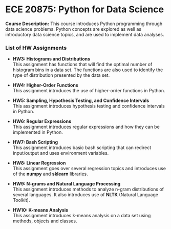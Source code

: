 # **ECE 20875: Python for Data Science**

**Course Description:**
This course introduces Python programming through data science problems. Python concepts are explored as well as introductory data science topics, and are used to implement data analyses.

### **List of HW Assignments**

- **HW3: Histograms and Distributions**<br/>
This assignment has functions that will find the optimal number of histogram bins in a data set. The functions are also used to identify the type of distribution presented by the data set.

- **HW4: Higher-Order Functions**<br/>
This assignment introduces the use of higher-order functions in Python.

- **HW5: Sampling, Hypothesis Testing, and Confidence Intervals**<br/>
This assignment introduces hypothesis testing and confidence intervals in Python.

- **HW6: Regular Expressions**<br/>
This assignment introduces regular expressions and how they can be implemented in Python.

- **HW7: Bash Scripting**<br/>
This assignment introduces basic bash scripting that can redirect input/output and uses environment variables.

- **HW8: Linear Regression**<br/>
This assignment goes over several regression topics and introduces use of the **numpy** and **sklearn** libraries.

- **HW9: N-grams and Natural Language Processing**<br/>
This assignment introduces methods to analyze n-gram distributions of several languages. It also introduces use of **NLTK** (Natural Language Toolkit).

- **HW10: K-means Analysis**<br/>
This assignment introduces k-means analysis on a data set using methods, objects and classes.